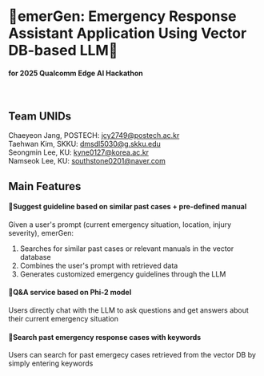 # 🚨emerGen: Emergency Response Assistant Application Using Vector DB-based LLM🚨
#### for 2025 Qualcomm Edge AI Hackathon
<br>

## Team UNIDs
Chaeyeon Jang, POSTECH: jcy2749@postech.ac.kr<br>
Taehwan Kim, SKKU: dmsdl5030@g.skku.edu<br>
Seongmin Lee, KU: kyne0127@korea.ac.kr<br>
Namseok Lee, KU: southstone0201@naver.com<br>

## Main Features
#### 📑Suggest guideline based on similar past cases + pre-defined manual
Given a user's prompt (current emergency situation, location, injury severity), emerGen:<br> 
1. Searches for similar past cases or relevant manuals in the vector database
2. Combines the user's prompt with retrieved data
3. Generates customized emergency guidelines through the LLM

#### 💬Q&A service based on Phi-2 model
Users directly chat with the LLM to ask questions and get answers about their current emergency situation

#### 🔎Search past emergency response cases with keywords
Users can search for past emergecy cases retrieved from the vector DB by simply entering keywords